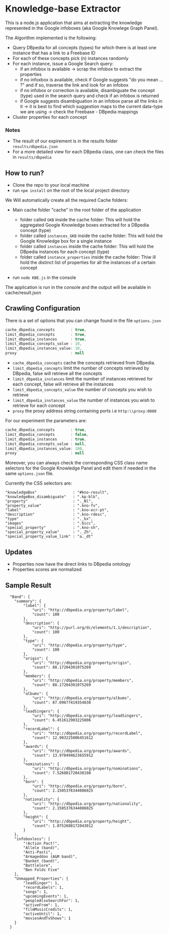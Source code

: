 Knowledge-base Extractor
=======================

This is a node.js application that aims at extracting the knowledge represented in the Google infoboxes (aka Google Knowlege Graph Panel). 

The Algorithm implemented is the following:
 - Query DBpedia for all concepts (types) for which there is at least one instance that has a <sameAs> link to a Freebase ID 
 - For each of these concepts pick (n) instances randomly 
 - For each instance, issue a Google Search query:
     + if an infobox is available -> scrap the infobox to extract the properties
     + if no infoxbox is available, check if Google suggests "do you mean ... ?" and if so, traverse the link and look for an infobox
     + if no infobox or correction is available, disambiguate the concept (type) used in the search query and check if an infobox is returned 
     + if Google suggests disambiguation in an infobox parse all the links in it -> it is best to find which suggestion maps to the current data-type we are using -> check the Freebase - DBpedia mappings
 - Cluster properties for each concept 

### Notes
- The result of our expirement is in the results folder ```results/dbpedia.json```
- For a more detailed view for each DBpedia class, one can check the files in ```results/dbpedia```

## How to run?
 - Clone the repo to your local machine
 - run ```npm install``` on the root of the local project directory 
 
We Will automatically create all the required Cache folders:
 
- Main cache folder "cache" in the root folder of the application
    + folder called ```GKB``` inside the cache folder: This will hold the aggregated Google Knowledge boxes extracted for a DBpedia concept (type)
    + folder called ```instances_GKB``` inside the cache folder: This will hold the Google Knowledge box for a single instance
    + folder called ```instances``` inside the cache folder: This will hold the DBpedia instances for each concept (type)
    + folder called ```instance_properties``` inside the cache folder: Thiw ill hold the distinct list of properties for all the instances of a certain concept 

 - run ```node KBE.js``` in the console

The application is run in the console and the output will be available in cache/result.json

## Crawling Configuration
There is a set of options that you can change found in the file ```options.json```
```js
cache_dbpedia_concepts       : true,
limit_dbpedia_concepts       : true,
limit_dbpedia_instances      : true,
limit_dbpedia_concepts_value : 10,
limit_dbpedia_instances_value: 10,
proxy                        : null
```
- ```cache_dbpedia_concepts``` cache the concepts retrieved from DBpedia.
- ```limit_dbpedia_concepts``` limit the number of concepts retrieved by DBpedia, false will retrieve all the concepts
- ```limit_dbpedia_instances``` limit the number of instances retrieved for each concept, false will retrieve all the instances
- ```limit_dbpedia_concepts_value``` the number of concepts you wish to retrieve
- ```limit_dbpedia_instances_value``` the number of instances you wish to retrieve for each concept
- ```proxy``` the proxy address string containing ports i.e ```http:\\proxy:8080```

For our experiment the parameters are:
```js
cache_dbpedia_concepts       : true,
limit_dbpedia_concepts       : false,
limit_dbpedia_instances      : true,
limit_dbpedia_concepts_value : null,
limit_dbpedia_instances_value: 100,
proxy                        : null
```

Moreover, you can always check the corresponding CSS class name selectors for the Google Knowledge Panel and edit them if needed in the same ```options.json``` file.

Currently the CSS selectors are:
```
"knowledgeBox"                : "#kno-result",
"knowledgeBox_disambiguate"   : ".kp-blk",
"property"                    : "._Nl",
"property_value"              : ".kno-fv",
"label"                       : ".kno-ecr-pt",
"description"                 : ".kno-rdesc",
"type"                        : "._kx",
"images"                      : ".bicc",
"special_property"            : ".kno-sh",
"special_property_value"      : "._Zh",
"special_property_value_link" : "a._dt"
```
## Updates

 - Properties now have the direct links to DBpedia ontology
 - Properties scores are normalized

## Sample Result
```
  "Band": {
  	"summary": {
  		"label": {
  			"uri": "http://dbpedia.org/property/label",
  			"count": 100
  		},
  		"description": {
  			"uri": "http://purl.org/dc/elements/1.1/description",
  			"count": 100
  		},
  		"type": {
  			"uri": "http://dbpedia.org/property/type",
  			"count": 100
  		},
  		"origin": {
  			"uri": "http://dbpedia.org/property/origin",
  			"count": 88.17204301075269
  		},
  		"members": {
  			"uri": "http://dbpedia.org/property/members",
  			"count": 88.17204301075269
  		},
  		"albums": {
  			"uri": "http://dbpedia.org/property/albums",
  			"count": 87.09677419354838
  		},
  		"leadSingers": {
  			"uri": "http://dbpedia.org/property/leadSingers",
  			"count": 6.451612903225806
  		},
  		"recordLabel": {
  			"uri": "http://dbpedia.org/property/recordLabel",
  			"count": 12.903225806451612
  		},
  		"awards": {
  			"uri": "http://dbpedia.org/property/awards",
  			"count": 13.978494623655912
  		},
  		"nominations": {
  			"uri": "http://dbpedia.org/property/nominations",
  			"count": 7.526881720430108
  		},
  		"born": {
  			"uri": "http://dbpedia.org/property/born",
  			"count": 2.1505376344086025
  		},
  		"nationality": {
  			"uri": "http://dbpedia.org/property/nationality",
  			"count": 2.1505376344086025
  		},
  		"height": {
  			"uri": "http://dbpedia.org/property/height",
  			"count": 1.0752688172043012
  		}
  	},
  	"infoboxless": [
  		"!Action Pact!",
  		"Allele (band)",
  		"Anti-Pasti",
  		"Armageddon (A&M band)",
  		"Banket (band)",
  		"Battlelore",
  		"Ben Folds Five"
  	],
  	"Unmapped_Properties": {
  		"leadSinger": 1,
  		"recordLabels": 1,
  		"songs": 1,
  		"upcomingEvents": 1,
  		"peopleAlsoSearchFor": 1,
  		"activeFrom": 1,
  		"filmMusicCredits": 1,
  		"activeUntil": 1,
  		"moviesAndTvShows": 1
  	}
  }
 ```
